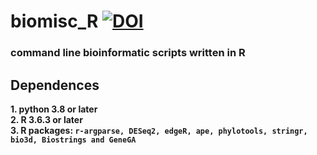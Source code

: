 # biomisc_R [![DOI](https://zenodo.org/badge/DOI/10.5281/zenodo.5111629.svg)](https://doi.org/10.5281/zenodo.5111629)
### command line bioinformatic scripts written in R 
## Dependences
**1. python 3.8 or later**  
**2. R 3.6.3 or later**  
**3. R packages: `r-argparse, DESeq2, edgeR, ape, phylotools, stringr, bio3d, Biostrings and GeneGA`**
